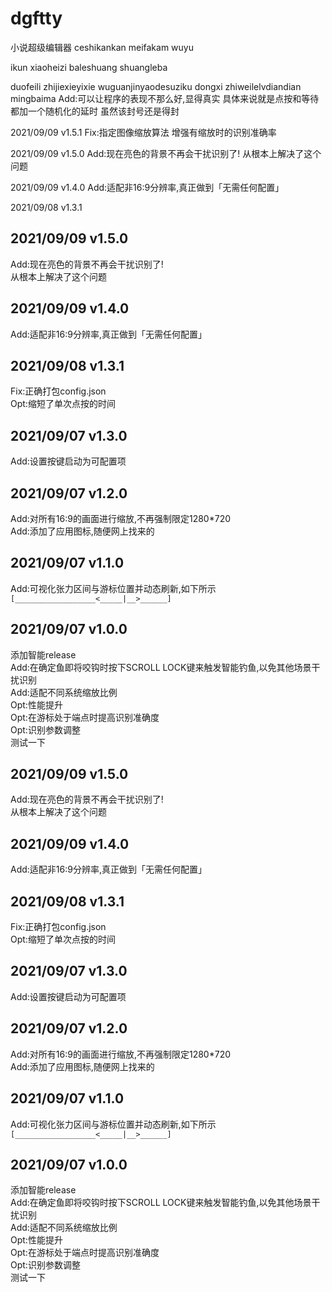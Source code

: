 # dgftty
小说超级编辑器
ceshikankan
meifakam
wuyu

ikun
xiaoheizi
baleshuang
shuangleba

duofeili
zhijiexieyixie
wuguanjinyaodesuziku
dongxi
zhiweilelvdiandian
mingbaima
Add:可以让程序的表现不那么好,显得真实
具体来说就是点按和等待都加一个随机化的延时
虽然该封号还是得封

2021/09/09 v1.5.1
Fix:指定图像缩放算法
增强有缩放时的识别准确率

2021/09/09 v1.5.0
Add:现在亮色的背景不再会干扰识别了!
从根本上解决了这个问题

2021/09/09 v1.4.0
Add:适配非16:9分辨率,真正做到「无需任何配置」

2021/09/08 v1.3.1
## 2021/09/09 v1.5.0
Add:现在亮色的背景不再会干扰识别了!  
从根本上解决了这个问题  
## 2021/09/09 v1.4.0
Add:适配非16:9分辨率,真正做到「无需任何配置」  
## 2021/09/08 v1.3.1
Fix:正确打包config.json  
Opt:缩短了单次点按的时间  
## 2021/09/07 v1.3.0
Add:设置按键启动为可配置项  
## 2021/09/07 v1.2.0
Add:对所有16:9的画面进行缩放,不再强制限定1280*720  
Add:添加了应用图标,随便网上找来的  
## 2021/09/07 v1.1.0
Add:可视化张力区间与游标位置并动态刷新,如下所示  
```[__________________<_____|__>______]```
## 2021/09/07 v1.0.0
添加智能release  
Add:在确定鱼即将咬钩时按下SCROLL LOCK键来触发智能钓鱼,以免其他场景干扰识别  
Add:适配不同系统缩放比例  
Opt:性能提升  
Opt:在游标处于端点时提高识别准确度  
Opt:识别参数调整  
测试一下
## 2021/09/09 v1.5.0
Add:现在亮色的背景不再会干扰识别了!  
从根本上解决了这个问题  
## 2021/09/09 v1.4.0
Add:适配非16:9分辨率,真正做到「无需任何配置」  
## 2021/09/08 v1.3.1
Fix:正确打包config.json  
Opt:缩短了单次点按的时间  
## 2021/09/07 v1.3.0
Add:设置按键启动为可配置项  
## 2021/09/07 v1.2.0
Add:对所有16:9的画面进行缩放,不再强制限定1280*720  
Add:添加了应用图标,随便网上找来的  
## 2021/09/07 v1.1.0
Add:可视化张力区间与游标位置并动态刷新,如下所示  
```[__________________<_____|__>______]```
## 2021/09/07 v1.0.0
添加智能release  
Add:在确定鱼即将咬钩时按下SCROLL LOCK键来触发智能钓鱼,以免其他场景干扰识别  
Add:适配不同系统缩放比例  
Opt:性能提升  
Opt:在游标处于端点时提高识别准确度  
Opt:识别参数调整  
测试一下



